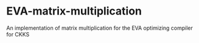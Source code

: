# EVA-matrix-multiplication
An implementation of matrix multiplication for the EVA optimizing compiler for CKKS
